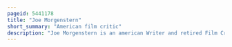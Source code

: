 ```yaml
---
pageid: 5441178
title: "Joe Morgenstern"
short_summary: "American film critic"
description: "Joe Morgenstern is an american Writer and retired Film Critic. From 1965 to 1983 he wrote for newsweek and from 1995 to 2022 for the wall Street Journal. In 2005 he won the Pulitzer Prize for Criticism. Morgenstern has also written for Television."
---
```

